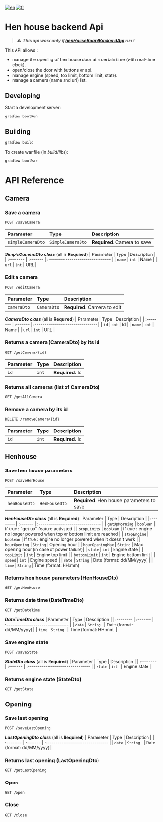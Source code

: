 [![en](https://img.shields.io/badge/lang-en-ab4b52.svg)](https://github.com/tlebigre/henHouseBackendApi/blob/main/README.md)
[![fr](https://img.shields.io/badge/lang-fr-318ce7.svg)](https://github.com/tlebigre/henHouseBackendApi/blob/main/README.fr.md)

# Hen house backend Api

> :warning: ***This api work only if [henHouseBoardBackendApi](https://github.com/tlebigre/henHouseBoardBackendApi) run !***

This API allows :
* manage the opening of hen house door at a certain time (with real-time clock).
* open/close the door with buttons or api.
* manage engine (speed, top limit, bottom limit, state).
* manage a camera (name and url) list. 

## Developing

Start a development server:

```bash
gradlew bootRun

```

## Building

```bash
gradlew build
```

To create war file (in *build/libs*):
```bash
gradlew bootWar
```

# API Reference
## Camera
### Save a camera
```http
POST /saveCamera
```
| Parameter | Type | Description |
| :-------- | :------- | :------------------------- |
|  `simpleCameraDto`  |  `SimpleCameraDto`  |  **Required**. Camera to save |

***SimpleCameraDto class*** (all is **Required**)
| Parameter | Type | Description |
| :-------- | :------- | :-------------------------------- |
|  `name`  |  `int`  |  Name |
|  `url`  |  `int`  |  URL |
### Edit a camera
```http
POST /editCamera
```
| Parameter | Type | Description |
| :-------- | :------- | :-------------------------------- |
|  `cameraDto`  |  `CameraDto`  |  **Required**. Camera to edit |

***CameraDto class*** (all is **Required**)
| Parameter | Type | Description |
| :-------- | :------- | :-------------------------------- |
|  `id`  |  `int`  |  Id |
|  `name`  |  `int`  |  Name |
|  `url`  |  `int`  |  URL |

### Returns a camera (CameraDto) by its id
```http
GET /getCamera/{id}
```
| Parameter | Type | Description |
| :-------- | :------- | :-------------------------------- |
|  `id`  |  `int`  |  **Required**. Id |

### Returns all cameras (list of CameraDto)
```http
GET /getAllCamera
```
### Remove a camera by its id
```http
DELETE /removeCamera/{id}
```
| Parameter | Type | Description |
| :-------- | :------- | :------------------------- |
|  `id`  |  `int`  |  **Required**. Id|

## Henhouse
### Save hen house parameters
```http
POST /saveHenHouse
```
| Parameter | Type | Description |
| :-------- | :------- | :------------------------- |
|  `henHouseDto`  |  `HenHouseDto `  |  **Required**. Hen house parameters to save |

***HenHouseDto class*** (all is **Required**)
| Parameter | Type | Description |
| :-------- | :------- | :-------------------------------- |
|  `getUpMorning`  |  `boolean` | If true : "get up" feature activated |
|  `stopLimits`  |  `boolean` | If true : engine no longer powered when top or bottom limit are reached |
|  `stopEngine`  |  `boolean` | If true : engine no longer powered when it doesn't work |
|  `hourOpening`  |  `String` | Opening hour |
|  `hourOpeningMax`  |  `String` | Max opening hour (in case of power failure)|
|  `state`  |  `int` | Engine state |
|  `topLimit`  |  `int` | Engine top limit |
|  `bottomLimit`  |  `int` | Engine bottom limit |
|  `speed`  |  `int` | Engine speed |
|  `date`  |  `String` | Date (format: dd/MM/yyyy) |
|  `time`  |  `String` | Time (format: HH:mm) |

### Returns hen house parameters (HenHouseDto)
```http
GET /getHenHouse
```

### Returns date time (DateTimeDto)
```http
GET /getDateTime
```
***DateTimeDto class***
| Parameter | Type | Description |
| :-------- | :------- | :-------------------------------- |
|  `date`  |  `String ` | Date (format: dd/MM/yyyy) |
|  `time`  |  `String ` | Time (format: HH:mm) |

### Save engine state
```http
POST /saveState
```
***StateDto class*** (all is **Required**)
| Parameter | Type | Description |
| :-------- | :------- | :-------------------------------- |
|  `state`  |  `int ` | Engine state |

### Returns engine state (StateDto)
```http
GET /getState
```
## Opening
### Save last opening
```http
POST /saveLastOpening
```
***LastOpeningDto class*** (all is **Required**)
| Parameter | Type | Description |
| :-------- | :------- | :-------------------------------- |
|  `date`  |  `String ` | Date (format: dd/MM/yyyy) |

### Returns last opening (LastOpeningDto)
```http
GET /getLastOpening
```

### Open
```http
GET /open
```

### Close
```http
GET /close
```
